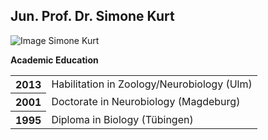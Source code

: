 ## Jun. Prof. Dr. Simone Kurt

![Image Simone Kurt](S_Kurt.png)

**Academic Education**

<table>
<tr><th>2013<td> Habilitation in Zoology/Neurobiology (Ulm) <tr>
<tr><th>2001<td> Doctorate in Neurobiology (Magdeburg) <tr>
<tr><th>1995<td> Diploma in Biology (Tübingen)  <tr>
</table>

